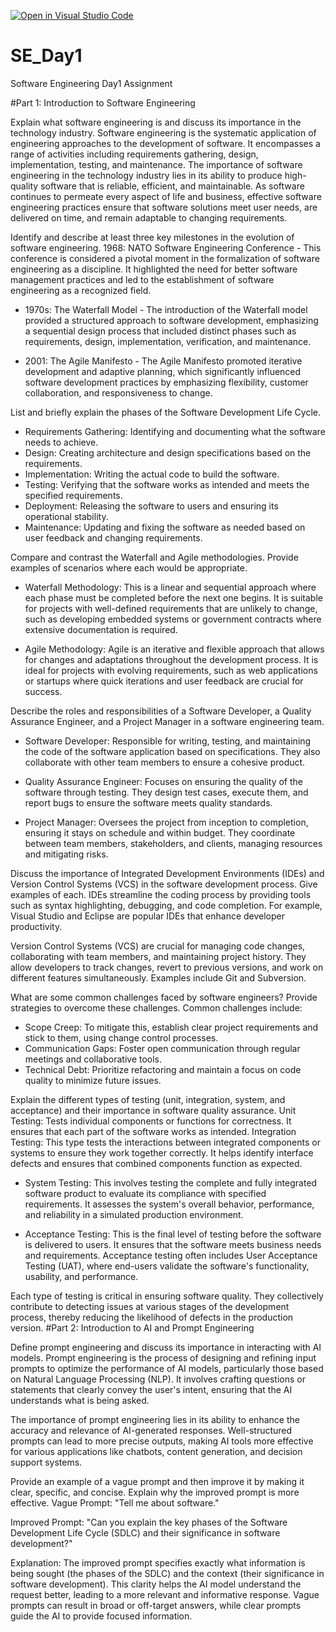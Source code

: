 [![Open in Visual Studio Code](https://classroom.github.com/assets/open-in-vscode-2e0aaae1b6195c2367325f4f02e2d04e9abb55f0b24a779b69b11b9e10269abc.svg)](https://classroom.github.com/online_ide?assignment_repo_id=15566910&assignment_repo_type=AssignmentRepo)
# SE_Day1
Software Engineering Day1 Assignment

#Part 1: Introduction to Software Engineering

Explain what software engineering is and discuss its importance in the technology industry.
Software engineering is the systematic application of engineering approaches to the development of software. It encompasses a range of activities including requirements gathering, design, implementation, testing, and maintenance. The importance of software engineering in the technology industry lies in its ability to produce high-quality software that is reliable, efficient, and maintainable. As software continues to permeate every aspect of life and business, effective software engineering practices ensure that software solutions meet user needs, are delivered on time, and remain adaptable to changing requirements.

Identify and describe at least three key milestones in the evolution of software engineering.
 1968: NATO Software Engineering Conference - This conference is considered a pivotal moment in the formalization of software engineering as a discipline. It highlighted the need for better software management practices and led to the establishment of software engineering as a recognized field.
  
- 1970s: The Waterfall Model - The introduction of the Waterfall model provided a structured approach to software development, emphasizing a sequential design process that included distinct phases such as requirements, design, implementation, verification, and maintenance.
  
- 2001: The Agile Manifesto - The Agile Manifesto promoted iterative development and adaptive planning, which significantly influenced software development practices by emphasizing flexibility, customer collaboration, and responsiveness to change.


List and briefly explain the phases of the Software Development Life Cycle.
- Requirements Gathering: Identifying and documenting what the software needs to achieve.
- Design: Creating architecture and design specifications based on the requirements.
- Implementation: Writing the actual code to build the software.
- Testing: Verifying that the software works as intended and meets the specified requirements.
- Deployment: Releasing the software to users and ensuring its operational stability.
- Maintenance: Updating and fixing the software as needed based on user feedback and changing requirements.

Compare and contrast the Waterfall and Agile methodologies. Provide examples of scenarios where each would be appropriate.
- Waterfall Methodology: This is a linear and sequential approach where each phase must be completed before the next one begins. It is suitable for projects with well-defined requirements that are unlikely to change, such as developing embedded systems or government contracts where extensive documentation is required.

- Agile Methodology: Agile is an iterative and flexible approach that allows for changes and adaptations throughout the development process. It is ideal for projects with evolving requirements, such as web applications or startups where quick iterations and user feedback are crucial for success.


Describe the roles and responsibilities of a Software Developer, a Quality Assurance Engineer, and a Project Manager in a software engineering team.
- Software Developer: Responsible for writing, testing, and maintaining the code of the software application based on specifications. They also collaborate with other team members to ensure a cohesive product.

- Quality Assurance Engineer: Focuses on ensuring the quality of the software through testing. They design test cases, execute them, and report bugs to ensure the software meets quality standards.

- Project Manager: Oversees the project from inception to completion, ensuring it stays on schedule and within budget. They coordinate between team members, stakeholders, and clients, managing resources and mitigating risks.

Discuss the importance of Integrated Development Environments (IDEs) and Version Control Systems (VCS) in the software development process. Give examples of each.
IDEs streamline the coding process by providing tools such as syntax highlighting, debugging, and code completion. For example, Visual Studio and Eclipse are popular IDEs that enhance developer productivity.

Version Control Systems (VCS) are crucial for managing code changes, collaborating with team members, and maintaining project history. They allow developers to track changes, revert to previous versions, and work on different features simultaneously. Examples include Git and Subversion.

What are some common challenges faced by software engineers? Provide strategies to overcome these challenges.
Common challenges include:

- Scope Creep: To mitigate this, establish clear project requirements and stick to them, using change control processes.
- Communication Gaps: Foster open communication through regular meetings and collaborative tools.
- Technical Debt: Prioritize refactoring and maintain a focus on code quality to minimize future issues.

Explain the different types of testing (unit, integration, system, and acceptance) and their importance in software quality assurance.
 Unit Testing: Tests individual components or functions for correctness. It ensures that each part of the software works as intended.
 Integration Testing: This type tests the interactions between integrated components or systems to ensure they work together correctly. It helps identify interface defects and ensures that combined components function as expected.

- System Testing: This involves testing the complete and fully integrated software product to evaluate its compliance with specified requirements. It assesses the system's overall behavior, performance, and reliability in a simulated production environment.

- Acceptance Testing: This is the final level of testing before the software is delivered to users. It ensures that the software meets business needs and requirements. Acceptance testing often includes User Acceptance Testing (UAT), where end-users validate the software's functionality, usability, and performance.

Each type of testing is critical in ensuring software quality. They collectively contribute to detecting issues at various stages of the development process, thereby reducing the likelihood of defects in the production version.
#Part 2: Introduction to AI and Prompt Engineering


Define prompt engineering and discuss its importance in interacting with AI models.
Prompt engineering is the process of designing and refining input prompts to optimize the performance of AI models, particularly those based on Natural Language Processing (NLP). It involves crafting questions or statements that clearly convey the user's intent, ensuring that the AI understands what is being asked.

The importance of prompt engineering lies in its ability to enhance the accuracy and relevance of AI-generated responses. Well-structured prompts can lead to more precise outputs, making AI tools more effective for various applications like chatbots, content generation, and decision support systems.

Provide an example of a vague prompt and then improve it by making it clear, specific, and concise. Explain why the improved prompt is more effective.
Vague Prompt: "Tell me about software."

Improved Prompt: "Can you explain the key phases of the Software Development Life Cycle (SDLC) and their significance in software development?"

Explanation: The improved prompt specifies exactly what information is being sought (the phases of the SDLC) and the context (their significance in software development). This clarity helps the AI model understand the request better, leading to a more relevant and informative response. Vague prompts can result in broad or off-target answers, while clear prompts guide the AI to provide focused information.
